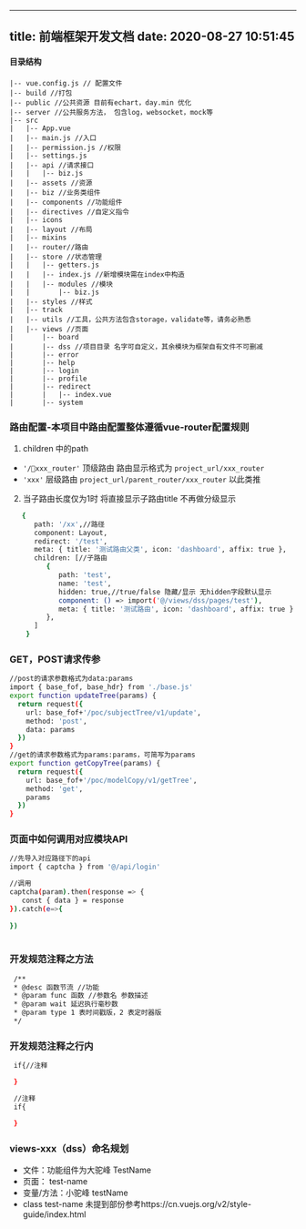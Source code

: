 
---
title: 前端框架开发文档
date: 2020-08-27 10:51:45
---

#### 目录结构

    
    |-- vue.config.js // 配置文件
    |-- build //打包
    |-- public //公共资源 目前有echart，day.min 优化
    |-- server //公共服务方法， 包含log，websocket，mock等
    |-- src
    |   |-- App.vue
    |   |-- main.js //入口
    |   |-- permission.js //权限
    |   |-- settings.js
    |   |-- api //请求接口
    |   |   |-- biz.js
    |   |-- assets //资源
    |   |-- biz //业务类组件
    |   |-- components //功能组件
    |   |-- directives //自定义指令
    |   |-- icons
    |   |-- layout //布局
    |   |-- mixins
    |   |-- router//路由
    |   |-- store //状态管理
    |   |   |-- getters.js
    |   |   |-- index.js //新增模块需在index中构造
    |   |   |-- modules //模块
    |   |       |-- biz.js
    |   |-- styles //样式
    |   |-- track
    |   |-- utils //工具，公共方法包含storage，validate等，请务必熟悉
    |   |-- views //页面
    |       |-- board 
    |       |-- dss //项目目录 名字可自定义，其余模块为框架自有文件不可删减
    |       |-- error
    |       |-- help
    |       |-- login
    |       |-- profile
    |       |-- redirect
    |       |   |-- index.vue
    |       |-- system

### 路由配置-本项目中路由配置整体遵循vue-router配置规则

1. children 中的path  
  - `'/xxx_router'`  顶级路由 路由显示格式为  `project_url/xxx_router`
  - `'xxx'` 层级路由   `project_url/parent_router/xxx_router` 以此类推
  
2. 当子路由长度仅为1时 将直接显示子路由title 不再做分级显示


```bash
   { 
      path: '/xx',//路径
      component: Layout,
      redirect: '/test',
      meta: { title: '测试路由父类', icon: 'dashboard', affix: true },
      children: [//子路由
         {
            path: 'test',
            name: 'test',
            hidden: true,//true/false 隐藏/显示 无hidden字段默认显示
            component: () => import('@/views/dss/pages/test'),
            meta: { title: '测试路由', icon: 'dashboard', affix: true }
         },
      ]
    }
```
### GET，POST请求传参

```bash
//post的请求参数格式为data:params
import { base_fof, base_hdr} from './base.js'
export function updateTree(params) {
  return request({
    url: base_fof+'/poc/subjectTree/v1/update',
    method: 'post',
    data: params
  })
}
//get的请求参数格式为params:params，可简写为params
export function getCopyTree(params) {
  return request({
    url: base_fof+'/poc/modelCopy/v1/getTree',
    method: 'get',
    params
  })
}
```


### 页面中如何调用对应模块API
```bash
//先导入对应路径下的api
import { captcha } from '@/api/login'

//调用
captcha(param).then(response => {
   const { data } = response
}).catch(e=>{
   
})
    

```

### 开发规范注释之方法
```bash
 /**
 * @desc 函数节流 //功能
 * @param func 函数 //参数名 参数描述
 * @param wait 延迟执行毫秒数
 * @param type 1 表时间戳版，2 表定时器版
 */
```

### 开发规范注释之行内
```bash
 if{//注释

 }

 //注释
 if{

 }
```

### views-xxx（dss）命名规划

- 文件：功能组件为大驼峰  TestName
- 页面： test-name
- 变量/方法：小驼峰 testName
- class test-name
未提到部份参考https://cn.vuejs.org/v2/style-guide/index.html
